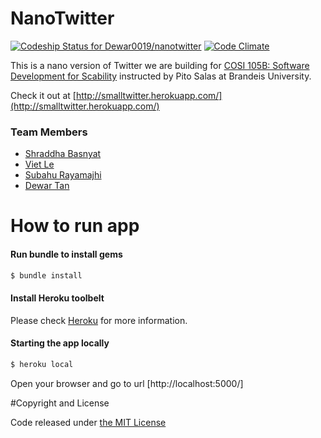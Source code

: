 # NanoTwitter

[ ![Codeship Status for Dewar0019/nanotwitter](https://codeship.com/projects/be61e600-634a-0133-dbbe-16f6a7024b95/status?branch=master)](https://codeship.com/projects/112764)
[![Code Climate](https://codeclimate.com/github/Dewar0019/nanotwitter/badges/gpa.svg)](https://codeclimate.com/github/Dewar0019/nanotwitter)

This is a nano version of Twitter we are building for [COSI 105B: Software Development for Scability](http://bit.ly/cosi105b-2015) instructed by Pito Salas at Brandeis University.

Check it out at [http://smalltwitter.herokuapp.com/](http://smalltwitter.herokuapp.com/)

### Team Members
* [Shraddha Basnyat](https://github.com/sbasnyat)
* [Viet Le](https://github.com/lttviet)
* [Subahu Rayamajhi](https://github.com/subahur)
* [Dewar Tan](https://github.com/Dewar0019)

# How to run app


#### Run bundle to install gems

```sh
$ bundle install
```

#### Install Heroku toolbelt

Please check [Heroku](https://toolbelt.heroku.com) for more information.

#### Starting the app locally
```sh
$ heroku local
```

Open your browser and go to url [http://localhost:5000/]


#Copyright and License

Code released under [the MIT License](https://github.com/Dewar0019/nanotwitter/blob/master/LICENSE)
